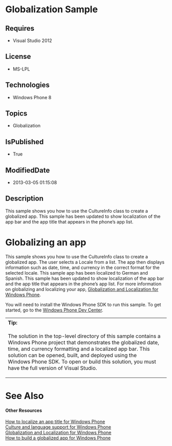 # Globalization Sample
## Requires
* Visual Studio 2012
## License
* MS-LPL
## Technologies
* Windows Phone 8
## Topics
* Globalization
## IsPublished
* True
## ModifiedDate
* 2013-03-05 01:15:08
## Description

<div id="mainBody">
<p></p>
<div class="introduction">
<p>This sample shows you how to use the <span class="code">CultureInfo</span> class to create a globalized app. This sample has been updated to show localization of the app bar and the app title that appears in the phone’s app list.</p>
</div>
<h1 class="heading"><span>Globalizing an app</span> </h1>
<div id="sectionSection0" class="section" name="collapseableSection" style="">
<p>This sample shows you how to use the <span class="code">CultureInfo</span> class to create a globalized app. The user selects a Locale from a list. The app then displays information such as date, time, and currency in the correct format for the selected
 locale. This sample app has been localized to German and Spanish. This sample has been updated to show localization of the app bar and the app title that appears in the phone’s app list. For more information on globalizing and localizing your app,
<a href="http://msdn.microsoft.com/library/windowsphone/develop/ff637522(v=vs.105).aspx">
Globalization and Localization for Windows Phone</a>.</p>
<p>You will need to install the Windows&nbsp;Phone&nbsp;SDK to run this sample. To get started, go to the
<a href="http://go.microsoft.com/fwlink/?LinkID=259204">Windows Phone Dev Center</a>.</p>
<div class="alert">
<table width="100%" cellspacing="0" cellpadding="0">
<tbody>
<tr>
<th align="left"><b>Tip:</b> </th>
</tr>
<tr>
<td>
<p>The solution in the top-level directory of this sample contains a Windows&nbsp;Phone project that demonstrates the globalized date, time, and currency formatting and a localized app bar. This solution can be opened, built, and deployed using the Windows&nbsp;Phone&nbsp;SDK.
 To open or build this solution, you must have the full version of Visual Studio.</p>
</td>
</tr>
</tbody>
</table>
</div>
</div>
<h1 class="heading"><span><a name="seeAlsoToggle">See Also</span> </h1>
<div id="seeAlsoSection" class="section" name="collapseableSection" style="">
<h4 class="subHeading">Other Resources</h4>
<div class="seeAlsoStyle"></a><a href="http://msdn.microsoft.com/library/windowsphone/develop/ff967550(v=vs.105).aspx">How to localize an app title for Windows Phone</a>
</div>
<div class="seeAlsoStyle"><a href="http://msdn.microsoft.com/library/windowsphone/develop/hh202918(v=vs.105).aspx">Culture and language support for Windows Phone</a>
</div>
<div class="seeAlsoStyle"><a href="http://msdn.microsoft.com/library/windowsphone/develop/ff637522(v=vs.105).aspx">Globalization and Localization for Windows Phone</a>
</div>
<div class="seeAlsoStyle"><a href="http://msdn.microsoft.com/library/windowsphone/develop/ff637519(v=vs.105).aspx">How to build a globalized app for Windows Phone</a>
</div>
</div>
</div>
